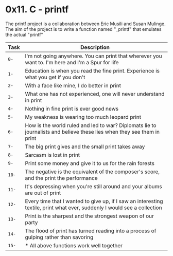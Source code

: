 # 0x11. C - printf

The printf project is a collaboration between Eric Musili and Susan Mulinge. The aim of the project is to write a function named "_printf" that emulates the actual "printf"

| Task | Description |
| -------- | ----------- |
| `0-` |  I'm not going anywhere. You can print that wherever you want to. I'm here and I'm a Spur for life | a function that produces output according to a format |
| `1- ` | Education is when you read the fine print. Experience is what you get if you don't |
| `2-` | With a face like mine, I do better in print |
| `3-` |  What one has not experienced, one will never understand in print |
| `4-`| Nothing in fine print is ever good news |
| `5-`| My weakness is wearing too much leopard print |
| `6-`| How is the world ruled and led to war? Diplomats lie to journalists and believe these lies when they see them in print |
| `7-`| The big print gives and the small print takes away |
| `8-`| Sarcasm is lost in print |
| `9-`| Print some money and give it to us for the rain forests |
| `10-`| The negative is the equivalent of the composer's score, and the print the performance |
| `11-`| It's depressing when you're still around and your albums are out of print |
| `12-`| Every time that I wanted to give up, if I saw an interesting textile, print what ever, suddenly I would see a collection |
| `13-`| Print is the sharpest and the strongest weapon of our party |
| `14-`| The flood of print has turned reading into a process of gulping rather than savoring |
| `15-`| * All above functions work well together |


